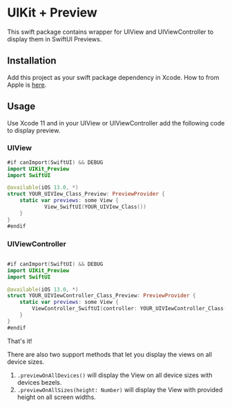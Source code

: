 # UIKit + Preview

This swift package contains wrapper for UIView and UIViewController to display them in SwiftUI Previews.

## Installation

Add this project as your swift package dependency in Xcode. How to from Apple is [here](https://developer.apple.com/documentation/xcode/adding_package_dependencies_to_your_app).

## Usage

Use Xcode 11 and in your UIView or UIViewController add the following code to display preview.

### UIView

```swift
#if canImport(SwiftUI) && DEBUG
import UIKit_Preview
import SwiftUI

@available(iOS 13.0, *)
struct YOUR_UIVIew_Class_Preview: PreviewProvider {
    static var previews: some View {
            View_SwiftUI(YOUR_UIVIew_Class())
    }
}
#endif
```


### UIViewController

```swift

#if canImport(SwiftUI) && DEBUG
import UIKit_Preview
import SwiftUI

@available(iOS 13.0, *)
struct YOUR_UIVIewController_Class_Preview: PreviewProvider {
    static var previews: some View {
        ViewController_SwiftUI(controller: YOUR_UIVIewController_Class()
    }
}
#endif
```

That's it!

There are also two support methods that let you display the views on all device sizes.

1. `.previewOnAllDevices()` will display the View on all device sizes with devices bezels.
2. `.previewOnAllSizes(height: Number)` will display the View with provided height on all screen widths.
